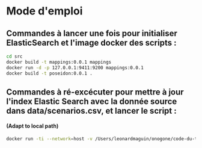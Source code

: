 

Mode d'emploi 
========================

## Commandes à lancer une fois pour initialiser ElasticSearch et l'image docker des scripts :

```sh
cd src
docker build -t mappings:0.0.1 mappings
docker run -d -p 127.0.0.1:9411:9200 mappings:0.0.1
docker build -t poseidon:0.0.1 .
```

## Commandes à ré-excécuter pour mettre à jour l'index Elastic Search avec la donnée source dans data/scenarios.csv, et lancer le script :  
#### (Adapt to local path)

```sh
docker run -ti --network=host -v /Users/leonardmaguin/onogone/code-du-travail-numerique-leo/code_travail_scenario/data:/data poseidon:0.0.1
```
